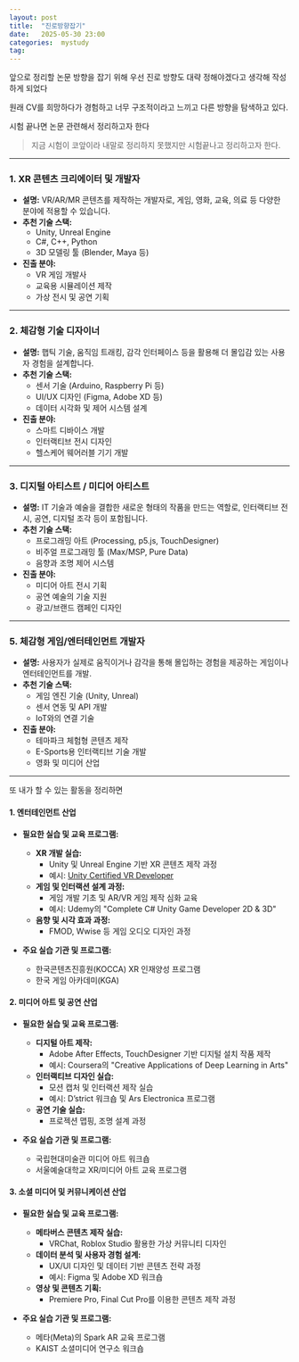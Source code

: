```yaml
---
layout: post
title:  "진로방향잡기"
date:   2025-05-30 23:00
categories:  mystudy
tag: 
---
```



앞으로 정리할 논문 방향을 잡기 위해 우선 진로 방향도 대략 정해야겠다고 생각해 작성하게 되었다

원래 CV를 희망하다가 경험하고 너무 구조적이라고 느끼고 다른 방향을 탐색하고 있다. 

시험 끝나면 논문 관련해서 정리하고자 한다

> 지금 시험이 코앞이라 내말로 정리하지 못했지만 시험끝나고 정리하고자 한다.

---

### 1. **XR 콘텐츠 크리에이터 및 개발자**

- **설명:** VR/AR/MR 콘텐츠를 제작하는 개발자로, 게임, 영화, 교육, 의료 등 다양한 분야에 적용할 수 있습니다.
- **추천 기술 스택:**
    - Unity, Unreal Engine
    - C#, C++, Python
    - 3D 모델링 툴 (Blender, Maya 등)
- **진출 분야:**
    - VR 게임 개발사
    - 교육용 시뮬레이션 제작
    - 가상 전시 및 공연 기획

---

### 2. **체감형 기술 디자이너**

- **설명:** 햅틱 기술, 움직임 트래킹, 감각 인터페이스 등을 활용해 더 몰입감 있는 사용자 경험을 설계합니다.
- **추천 기술 스택:**
    - 센서 기술 (Arduino, Raspberry Pi 등)
    - UI/UX 디자인 (Figma, Adobe XD 등)
    - 데이터 시각화 및 제어 시스템 설계
- **진출 분야:**
    - 스마트 디바이스 개발
    - 인터랙티브 전시 디자인
    - 헬스케어 웨어러블 기기 개발

---

### 3. **디지털 아티스트 / 미디어 아티스트**

- **설명:** IT 기술과 예술을 결합한 새로운 형태의 작품을 만드는 역할로, 인터랙티브 전시, 공연, 디지털 조각 등이 포함됩니다.
- **추천 기술 스택:**
    - 프로그래밍 아트 (Processing, p5.js, TouchDesigner)
    - 비주얼 프로그래밍 툴 (Max/MSP, Pure Data)
    - 음향과 조명 제어 시스템
- **진출 분야:**
    - 미디어 아트 전시 기획
    - 공연 예술의 기술 지원
    - 광고/브랜드 캠페인 디자인

---

### 5. **체감형 게임/엔터테인먼트 개발자**

- **설명:** 사용자가 실제로 움직이거나 감각을 통해 몰입하는 경험을 제공하는 게임이나 엔터테인먼트를 개발.
- **추천 기술 스택:**
    - 게임 엔진 기술 (Unity, Unreal)
    - 센서 연동 및 API 개발
    - IoT와의 연결 기술
- **진출 분야:**
    - 테마파크 체험형 콘텐츠 제작
    - E-Sports용 인터랙티브 기술 개발
    - 영화 및 미디어 산업

---

또 내가 할 수 있는 활동을 정리하면 

#### **1. 엔터테인먼트 산업**

- **필요한 실습 및 교육 프로그램:**
    
    - **XR 개발 실습:**
        - Unity 및 Unreal Engine 기반 XR 콘텐츠 제작 과정
        - 예시: [Unity Certified VR Developer](https://unity.com)
    - **게임 및 인터랙션 설계 과정:**
        - 게임 개발 기초 및 AR/VR 게임 제작 심화 교육
        - 예시: Udemy의 "Complete C# Unity Game Developer 2D & 3D"
    - **음향 및 시각 효과 과정:**
        - FMOD, Wwise 등 게임 오디오 디자인 과정
- **주요 실습 기관 및 프로그램:**
    
    - 한국콘텐츠진흥원(KOCCA) XR 인재양성 프로그램
    - 한국 게임 아카데미(KGA)

#### **2. 미디어 아트 및 공연 산업**

- **필요한 실습 및 교육 프로그램:**
    
    - **디지털 아트 제작:**
        - Adobe After Effects, TouchDesigner 기반 디지털 설치 작품 제작
        - 예시: Coursera의 "Creative Applications of Deep Learning in Arts"
    - **인터랙티브 디자인 실습:**
        - 모션 캡처 및 인터랙션 제작 실습
        - 예시: D’strict 워크숍 및 Ars Electronica 프로그램
    - **공연 기술 실습:**
        - 프로젝션 맵핑, 조명 설계 과정
- **주요 실습 기관 및 프로그램:**
    
    - 국립현대미술관 미디어 아트 워크숍
    - 서울예술대학교 XR/미디어 아트 교육 프로그램

#### **3. 소셜 미디어 및 커뮤니케이션 산업**

- **필요한 실습 및 교육 프로그램:**
    
    - **메타버스 콘텐츠 제작 실습:**
        - VRChat, Roblox Studio 활용한 가상 커뮤니티 디자인
    - **데이터 분석 및 사용자 경험 설계:**
        - UX/UI 디자인 및 데이터 기반 콘텐츠 전략 과정
        - 예시: Figma 및 Adobe XD 워크숍
    - **영상 및 콘텐츠 기획:**
        - Premiere Pro, Final Cut Pro를 이용한 콘텐츠 제작 과정
- **주요 실습 기관 및 프로그램:**
    
    - 메타(Meta)의 Spark AR 교육 프로그램
    - KAIST 소셜미디어 연구소 워크숍

